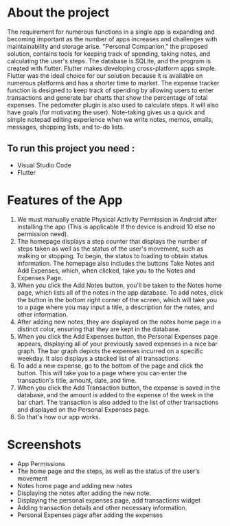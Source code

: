# About the project
The requirement for numerous functions in a single app is expanding and becoming important as the number of apps increases and challenges with maintainability and storage arise. "Personal Companion," the proposed solution, contains tools for keeping track of spending, taking notes, and calculating the user's steps. The database is SQLite, and the program is created with flutter. Flutter makes developing cross-platform apps simple. Flutter was the ideal choice for our solution because it is available on numerous platforms and has a shorter time to market. The expense tracker function is designed to keep track of spending by allowing users to enter transactions and generate bar charts that show the percentage of total expenses. The pedometer plugin is also used to calculate steps. It will also have goals (for motivating the user). Note-taking gives us a quick and simple notepad editing experience when we write notes, memos, emails, messages, shopping lists, and to-do lists.

## To run this project you need :
- Visual Studio Code
- Flutter

# Features of the App
1. We must manually enable Physical Activity Permission in Android after installing the app (This is applicable If the device is android 10 else no permission need).
2. The homepage displays a step counter that displays the number of steps taken as well as the status of the user's movement, such as walking or stopping. To begin, the status to loading to obtain status information. The homepage also includes the buttons Take Notes and Add Expenses, which, when clicked, take you to the Notes and Expenses Page.
3. When you click the Add Notes button, you'll be taken to the Notes home page, which lists all of the notes in the app database. To add notes, click the button in the bottom right corner of the screen, which will take you to a page where you may input a title, a description for the notes, and other information.
4. After adding new notes, they are displayed on the notes home page in a distinct color, ensuring that they are kept in the database.
5. When you click the Add Expenses button, the Personal Expenses page appears, displaying all of your previously saved expenses in a nice bar graph. The bar graph depicts the expenses incurred on a specific weekday. It also displays a stacked list of all transactions
6. To add a new expense, go to the bottom of the page and click the button. This will take you to a page where you can enter the transaction's title, amount, date, and time.
7. When you click the Add Transaction button, the expense is saved in the database, and the amount is added to the expense of the week in the bar chart. The transaction is also added to the list of other transactions and displayed on the Personal Expenses page.
8. So that's how our app works.

# Screenshots
- App Permissions
- The home page and the steps, as well as the status of the user’s movement 
- Notes home page and adding new notes 
- Displaying the notes after adding the new note. 
- Displaying the personal expenses page, add transactions widget 
- Adding transaction details and other necessary information. 
- Personal Expenses page after adding the expenses 
